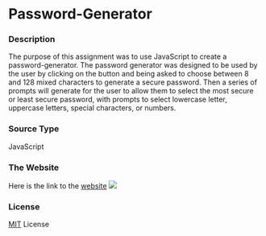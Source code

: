 # Password-Generator

<h3>Description</h3>
<p>The purpose of this assignment was to use JavaScript to create a password-generator. The password generator was designed to be used by the user by clicking on the button and being asked to choose between 8 and 128 mixed characters to generate a secure password. Then a series of prompts will generate for the user to allow them to select the most secure or least secure password, with prompts to select lowercase letter, uppercase letters, special characters, or numbers.</p> 

<h3>Source Type </h3>
<p>JavaScript</p>

<h3>The Website</h3>
<p>Here is the link to the <a href ="https://mcgeevee.github.io/Password-Generator/" >website</a>
<img src="PasswordPic.jpeg">

<h3>License</h3>
<p><a href="https://choosealicense.com/licenses/mit/#">MIT</a> License</p>
